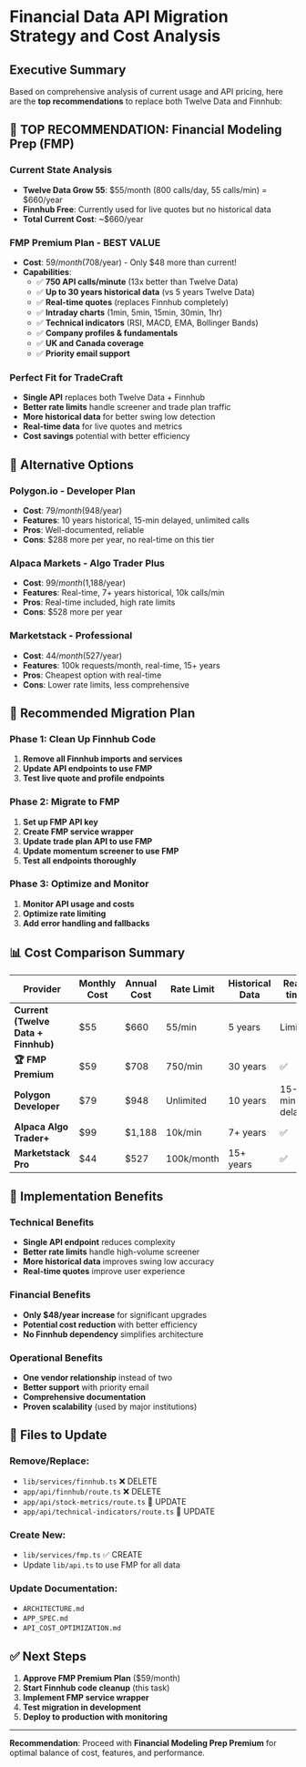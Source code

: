 # Financial Data API Migration Strategy and Cost Analysis

## Executive Summary

Based on comprehensive analysis of current usage and API pricing, here are the **top recommendations** to replace both Twelve Data and Finnhub:

## 🥇 **TOP RECOMMENDATION: Financial Modeling Prep (FMP)**

### **Current State Analysis**

- **Twelve Data Grow 55**: $55/month (800 calls/day, 55 calls/min) = $660/year
- **Finnhub Free**: Currently used for live quotes but no historical data
- **Total Current Cost**: ~$660/year

### **FMP Premium Plan - BEST VALUE**

- **Cost**: $59/month ($708/year) - Only $48 more than current!
- **Capabilities**:
  - ✅ **750 API calls/minute** (13x better than Twelve Data)
  - ✅ **Up to 30 years historical data** (vs 5 years Twelve Data)
  - ✅ **Real-time quotes** (replaces Finnhub completely)
  - ✅ **Intraday charts** (1min, 5min, 15min, 30min, 1hr)
  - ✅ **Technical indicators** (RSI, MACD, EMA, Bollinger Bands)
  - ✅ **Company profiles & fundamentals**
  - ✅ **UK and Canada coverage**
  - ✅ **Priority email support**

### **Perfect Fit for TradeCraft**

- **Single API** replaces both Twelve Data + Finnhub
- **Better rate limits** handle screener and trade plan traffic
- **More historical data** for better swing low detection
- **Real-time data** for live quotes and metrics
- **Cost savings** potential with better efficiency

## 🥈 **Alternative Options**

### **Polygon.io - Developer Plan**

- **Cost**: $79/month ($948/year)
- **Features**: 10 years historical, 15-min delayed, unlimited calls
- **Pros**: Well-documented, reliable
- **Cons**: $288 more per year, no real-time on this tier

### **Alpaca Markets - Algo Trader Plus**

- **Cost**: $99/month ($1,188/year)
- **Features**: Real-time, 7+ years historical, 10k calls/min
- **Pros**: Real-time included, high rate limits
- **Cons**: $528 more per year

### **Marketstack - Professional**

- **Cost**: $44/month ($527/year)
- **Features**: 100k requests/month, real-time, 15+ years
- **Pros**: Cheapest option with real-time
- **Cons**: Lower rate limits, less comprehensive

## 🎯 **Recommended Migration Plan**

### **Phase 1: Clean Up Finnhub Code**

1. **Remove all Finnhub imports and services**
2. **Update API endpoints to use FMP**
3. **Test live quote and profile endpoints**

### **Phase 2: Migrate to FMP**

1. **Set up FMP API key**
2. **Create FMP service wrapper**
3. **Update trade plan API to use FMP**
4. **Update momentum screener to use FMP**
5. **Test all endpoints thoroughly**

### **Phase 3: Optimize and Monitor**

1. **Monitor API usage and costs**
2. **Optimize rate limiting**
3. **Add error handling and fallbacks**

## 📊 **Cost Comparison Summary**

| Provider                            | Monthly Cost | Annual Cost | Rate Limit | Historical Data | Real-time    |
| ----------------------------------- | ------------ | ----------- | ---------- | --------------- | ------------ |
| **Current (Twelve Data + Finnhub)** | $55          | $660        | 55/min     | 5 years         | Limited      |
| **🏆 FMP Premium**                  | $59          | $708        | 750/min    | 30 years        | ✅           |
| **Polygon Developer**               | $79          | $948        | Unlimited  | 10 years        | 15-min delay |
| **Alpaca Algo Trader+**             | $99          | $1,188      | 10k/min    | 7+ years        | ✅           |
| **Marketstack Pro**                 | $44          | $527        | 100k/month | 15+ years       | ✅           |

## 🚀 **Implementation Benefits**

### **Technical Benefits**

- **Single API endpoint** reduces complexity
- **Better rate limits** handle high-volume screener
- **More historical data** improves swing low accuracy
- **Real-time quotes** improve user experience

### **Financial Benefits**

- **Only $48/year increase** for significant upgrades
- **Potential cost reduction** with better efficiency
- **No Finnhub dependency** simplifies architecture

### **Operational Benefits**

- **One vendor relationship** instead of two
- **Better support** with priority email
- **Comprehensive documentation**
- **Proven scalability** (used by major institutions)

## 🔧 **Files to Update**

### **Remove/Replace:**

- `lib/services/finnhub.ts` ❌ DELETE
- `app/api/finnhub/route.ts` ❌ DELETE
- `app/api/stock-metrics/route.ts` 🔄 UPDATE
- `app/api/technical-indicators/route.ts` 🔄 UPDATE

### **Create New:**

- `lib/services/fmp.ts` ✅ CREATE
- Update `lib/api.ts` to use FMP for all data

### **Update Documentation:**

- `ARCHITECTURE.md`
- `APP_SPEC.md`
- `API_COST_OPTIMIZATION.md`

## ✅ **Next Steps**

1. **Approve FMP Premium Plan** ($59/month)
2. **Start Finnhub code cleanup** (this task)
3. **Implement FMP service wrapper**
4. **Test migration in development**
5. **Deploy to production with monitoring**

---

**Recommendation**: Proceed with **Financial Modeling Prep Premium** for optimal balance of cost, features, and performance.
